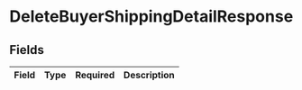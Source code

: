 # DeleteBuyerShippingDetailResponse


## Fields

| Field       | Type        | Required    | Description |
| ----------- | ----------- | ----------- | ----------- |